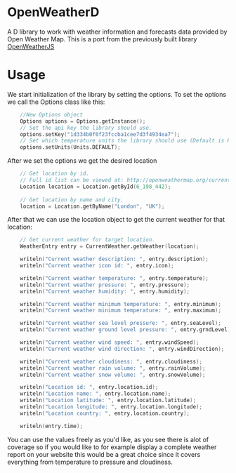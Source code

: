 # OpenWeatherD
A D library to work with weather information and forecasts data provided by Open Weather Map. 
This is a port from the previously built library [OpenWeatherJS](https://github.com/andreypudov/OpenWeatherJS/)

# Usage
We start initialization of the library by setting the options. To set the options we call the Options class like this:
```D
	//New Options object
	Options options = Options.getInstance();
    // Set the api key the library should use.
    options.setKey("1d334b0f0f23fccba1cee7d3f4934ea7");
    // Set which temperature units the library should use (Default is Kelvin).
    options.setUnits(Units.DEFAULT);
```
After we set the options we get the desired location
```D
    // Get location by id.
    // Full id list can be viewed at: http://openweathermap.org/current
    Location location = Location.getById(6_198_442);
    
    // Get location by name and city.
    location = Location.getByName("London", "UK");
```
After that we can use the location object to get the current weather for that location:
```D
    // Get current weather for target location.
    WeatherEntry entry = CurrentWeather.getWeather(location);

    writeln("Current weather description: ", entry.description);
    writeln("Current weather icon id: ", entry.icon);

    writeln("Current weather temperature: ", entry.temperature);
    writeln("Current weather pressure: ", entry.pressure);
    writeln("Current weather humidity: ", entry.humidity);

    writeln("Current weather minimum temperature: ", entry.minimum);
    writeln("Current weather minimum temperature: ", entry.maximum);

    writeln("Current weather sea level pressure: ", entry.seaLevel);
    writeln("Current weather ground level pressure: ", entry.grndLevel);

    writeln("Current weather wind speed: ", entry.windSpeed);
    writeln("Current weather wind direction: ", entry.windDirection);

    writeln("Current weather cloudiness: ", entry.cloudiness);
    writeln("Current weather rain volume: ", entry.rainVolume);
    writeln("Current weather snow volume: ", entry.snowVolume);

    writeln("Location id: ", entry.location.id);
    writeln("Location name: ", entry.location.name);
    writeln("Location latitude: ", entry.location.latitude);
    writeln("Location longitude: ", entry.location.longitude);
    writeln("Location country: ", entry.location.country);

    writeln(entry.time);
```
You can use the values freely as you'd like, as you see there is alot of coverage so if you would like to for example display a complete weather report on your website this would be a great choice since it covers everything from temperature to pressure and cloudiness.
